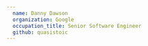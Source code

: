 ```yaml
---
  name: Danny Dawson
  organization: Google
  occupation_title: Senior Software Engineer
  github: quasistoic
---
```

